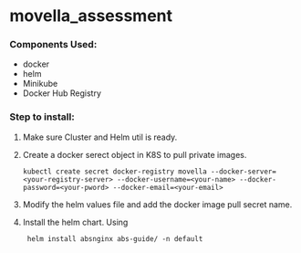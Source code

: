 # movella_assessment

### Components Used:
- docker
- helm
- Minikube
- Docker Hub Registry

### Step to install:

1. Make sure Cluster and Helm util is ready.
2. Create a docker serect object in K8S to pull private images.
    
    ```kubectl create secret docker-registry movella --docker-server=<your-registry-server> --docker-username=<your-name> --docker-password=<your-pword> --docker-email=<your-email>```
4. Modify the helm values file and add the docker image pull secret name.
5. Install the helm chart. Using 

    ``` helm install absnginx abs-guide/ -n default```